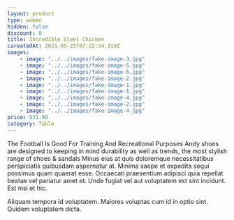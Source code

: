 ```yaml
---
layout: product
type: women
hidden: false
discount: 0
title: Incredible Steel Chicken
careatedAt: 2021-05-25T07:22:34.310Z
images:
    - image: "../../images/fake-image-3.jpg"
    - image: "../../images/fake-image-5.jpg"
    - image: "../../images/fake-image-6.jpg"
    - image: "../../images/fake-image-2.jpg"
    - image: "../../images/fake-image-1.jpg"
    - image: "../../images/fake-image-1.jpg"
    - image: "../../images/fake-image-4.jpg"
    - image: "../../images/fake-image-2.jpg"
    - image: "../../images/fake-image-4.jpg"
price: 931.00
category: Table
---
```

The Football Is Good For Training And Recreational Purposes
Andy shoes are designed to keeping in mind durability as well as trends, the most stylish range of shoes & sandals
Minus eius at quis doloremque necessitatibus perspiciatis quibusdam aspernatur at. Minima saepe et expedita sequi possimus quam quaerat esse. Occaecati praesentium adipisci quia repellat beatae vel pariatur amet et. Unde fugiat vel aut voluptatem est sint incidunt. Est nisi et hic.
 Aliquam tempora id voluptatem. Maiores voluptas cum id in optio sint. Quidem voluptatem dicta.
